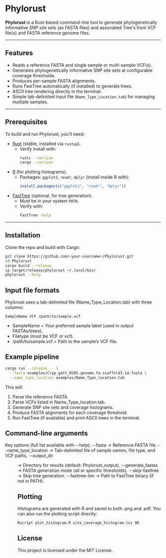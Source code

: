 # Phylorust

**Phylorust** is a Rust-based command-line tool to generate phylogenetically informative SNP site sets (as FASTA files) and associated Tree's from VCF file(s) and FASTA reference genome files.  

---

## Features
- Reads a reference FASTA and single sample or multi-sample VCF(s).
- Generates phylogenetically informative SNP site sets at configurable coverage thresholds.
- Produces per-sample FASTA alignments.
- Runs FastTree automatically (if installed) to generate trees.
- ASCII tree rendering directly in the terminal.
- Simple tab-delimited input file (`Name_Type_Location.tab`) for managing multiple samples.

---

## Prerequisites
To build and run Phylorust, you’ll need:

- [Rust](https://www.rust-lang.org/tools/install) (stable, installed via `rustup`).  
  - Verify install with:  
    ```bash
    rustc --version
    cargo --version
    ```
- [R](https://www.r-project.org/) (for plotting histograms).  
  - Packages: `ggplot2`, `readr`, `dplyr` (install inside R with):  
    ```R
    install.packages(c("ggplot2", "readr", "dplyr"))
    ```
- [FastTree](http://www.microbesonline.org/fasttree/) (optional, for tree generation).  
  - Must be in your system `PATH`.  
  - Verify with:  
    ```bash
    FastTree -help
    ```

---

## Installation
Clone the repo and build with Cargo:

```bash
git clone https://github.com/<your-username>/Phylorust.git
cd Phylorust
cargo build --release
cp target/release/phylorust ~/.local/bin/
phylorust --help
```

## Input file formats

Phylorust uses a tab-delimited file (Name_Type_Location.tab) with three columns:

```SampleName VCF /path/to/sample.vcf```

- SampleName = Your preferred sample label (used in output FASTAs/trees).
- Filetype (must be VCF or vcf).
- /path/to/sample.vcf = Path to the sample’s VCF file.

## Example pipeline

```bash
cargo run --release -- \
  --fasta examples/Cryp_gatt_R265.genome.fa-scaffold3.14.fasta \
  --name_type_location examples/Name_Type_location.tab
```

This will:
  1.  Parse the reference FASTA.
  2.  Parse VCFs listed in Name_Type_location.tab.
  3.  Generate SNP site sets and coverage histograms.
  4.  Produce FASTA alignments for each coverage threshold.
  5.  Run FastTree (if available) and print ASCII trees in the terminal.

## Command-line arguments

Key options (full list available with --help):
  --fasta <FILE> → Reference FASTA file.
  --name_type_location <FILE> → Tab-delimited file of sample names, file type, and VCF paths.
  --output_dir <DIR> → Directory for results (default: Phylorust_output).
  --generate_fastas <MODE> → FASTA generation mode (all or specific thresholds).
  --skip-fasttree → Skip tree generation.
  --fasttree-bin <PATH> → Path to FastTree binary (if not in PATH).

## Plotting

Histograms are generated with R and saved to both .png and .pdf.
You can also run the plotting script directly:

```bash
Rscript plot_histogram.R site_coverage_histogram.tsv 90
```

## License

This project is licensed under the MIT License.
